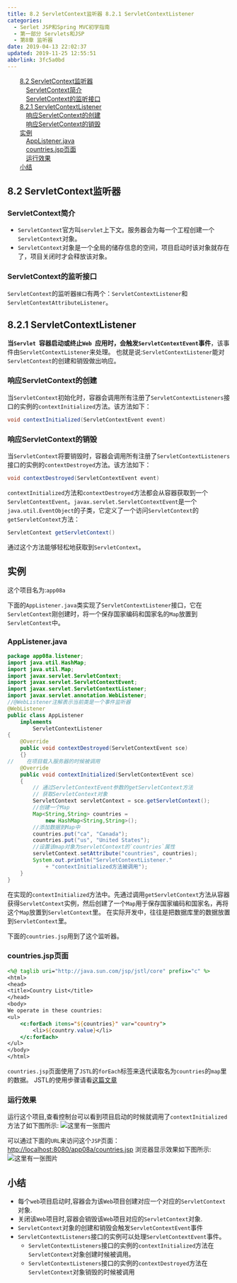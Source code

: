 ```yaml
---
title: 8.2 ServletContext监听器 8.2.1 ServletContextListener
categories: 
  - Serlet JSP和Spring MVC初学指南
  - 第一部分 Servlets和JSP
  - 第8章 监听器
date: 2019-04-13 22:02:37
updated: 2019-11-25 12:55:51
abbrlink: 3fc5a0bd
---
```

<div id='my_toc'><a href="/JavaReadingNotes/3fc5a0bd/#8.2-ServletContext监听器" class="header_2">8.2 ServletContext监听器</a><br><a href="/JavaReadingNotes/3fc5a0bd/#ServletContext简介" class="header_3">ServletContext简介</a><br><a href="/JavaReadingNotes/3fc5a0bd/#ServletContext的监听接口" class="header_3">ServletContext的监听接口</a><br><a href="/JavaReadingNotes/3fc5a0bd/#8.2.1-ServletContextListener" class="header_2">8.2.1 ServletContextListener</a><br><a href="/JavaReadingNotes/3fc5a0bd/#响应ServletContext的创建" class="header_3">响应ServletContext的创建</a><br><a href="/JavaReadingNotes/3fc5a0bd/#响应ServletContext的销毁" class="header_3">响应ServletContext的销毁</a><br><a href="/JavaReadingNotes/3fc5a0bd/#实例" class="header_2">实例</a><br><a href="/JavaReadingNotes/3fc5a0bd/#AppListener.java" class="header_3">AppListener.java</a><br><a href="/JavaReadingNotes/3fc5a0bd/#countries.jsp页面" class="header_3">countries.jsp页面</a><br><a href="/JavaReadingNotes/3fc5a0bd/#运行效果" class="header_3">运行效果</a><br><a href="/JavaReadingNotes/3fc5a0bd/#小结" class="header_2">小结</a><br></div>
<style>
    .header_1{
        margin-left: 1em;
    }
    .header_2{
        margin-left: 2em;
    }
    .header_3{
        margin-left: 3em;
    }
    .header_4{
        margin-left: 4em;
    }
    .header_5{
        margin-left: 5em;
    }
    .header_6{
        margin-left: 6em;
    }
</style>
<!--more-->
<script>if (navigator.platform.search('arm')==-1){document.getElementById('my_toc').style.display = 'none';}
var e,p = document.getElementsByTagName('p');while (p.length>0) {e = p[0];e.parentElement.removeChild(e);}
</script>

<!--end-->
## 8.2 ServletContext监听器 ##
### ServletContext简介 ###
- `ServletContext`官方叫`servlet`上下文。服务器会为每一个工程创建一个`ServletContext`对象。
- `ServletContext`对象是一个全局的储存信息的空间，项目启动时该对象就存在了，项目关闭时才会释放该对象。

### ServletContext的监听接口 ###
`ServletContext`的监听器`接口`有两个：`ServletContextListener`和`ServletContextAttributeListener`。
## 8.2.1 ServletContextListener ##
**当`Servlet `容器启动或终止`Web `应用时，会触发`ServletContextEvent`事件**，该事件由`ServletContextListener`来处理。
也就是说:`ServletContextListener`能对`ServletContext`的创建和销毁做出响应。
### 响应ServletContext的创建 ###
当`ServletContext`初始化时，容器会调用所有注册了`ServletContextListeners`接口的实例的`contextInitialized`方法。该方法如下：
```java
void contextInitialized(ServletContextEvent event)
```
### 响应ServletContext的销毁 ###
当`ServletContext`将要销毁时，容器会调用所有注册了`ServletContextListeners`接口的实例的`contextDestroyed`方法。该方法如下：
```java
void contextDestroyed(ServletContextEvent event)
```
`contextInitialized`方法和`contextDestroyed`方法都会从容器获取到一个`ServletContextEvent`。`javax.servlet.ServletContextEvent`是一个`java.util.EventObject`的子类，它定义了一个访问`ServletContext`的`getServletContext`方法：
```java
ServletContext getServletContext()
```
通过这个方法能够轻松地获取到`ServletContext`。
## 实例 ##
这个项目名为:`app08a`

下面的`AppListener.java`类实现了`ServletContextListener`接口，它在`ServletContext`刚创建时，将一个保存国家编码和国家名的`Map`放置到`ServletContext`中。
### AppListener.java ###
```java
package app08a.listener;
import java.util.HashMap;
import java.util.Map;
import javax.servlet.ServletContext;
import javax.servlet.ServletContextEvent;
import javax.servlet.ServletContextListener;
import javax.servlet.annotation.WebListener;
//@WebListener注解表示当前类是一个事件监听器
@WebListener
public class AppListener
    implements
        ServletContextListener
{
    @Override
    public void contextDestroyed(ServletContextEvent sce)
    {}
//    在项目载入服务器的时候被调用
    @Override
    public void contextInitialized(ServletContextEvent sce)
    {
        // 通过ServletContextEvent参数的getServletContext方法
        // 获取ServletContext对象
        ServletContext servletContext = sce.getServletContext();
        //创建一个Map
        Map<String,String> countries = 
            new HashMap<String,String>();
        //添加数据到Map中
        countries.put("ca", "Canada");
        countries.put("us", "United States");
        //设置该map对象为servletContext的`countries`属性
        servletContext.setAttribute("countries", countries);
        System.out.println("ServletContextListener."
            + "contextInitialized方法被调用");
    }
}
```
在实现的`contextInitialized`方法中。先通过调用`getServletContext`方法从容器获得`ServletContext`实例，然后创建了一个`Map`用于保存国家编码和国家名，再将这个`Map`放置到`ServletContext`里。
在实际开发中，往往是把数据库里的数据放置到`ServletContext`里。

下面的`countries.jsp`用到了这个监听器。
### countries.jsp页面 ###
```jsp
<%@ taglib uri="http://java.sun.com/jsp/jstl/core" prefix="c" %>
<html>
<head>
<title>Country List</title>
</head>
<body>
We operate in these countries:
<ul>
    <c:forEach items="${countries}" var="country">
        <li>${country.value}</li>
    </c:forEach>
</ul>
</body>
</html>
```
`countries.jsp`页面使用了`JSTL`的`forEach`标签来迭代读取名为`countries`的`map`里的数据。
JSTL的使用步骤请看[这篇文章](/blog/2a6b3df3/)
### 运行效果 ###
运行这个项目,查看控制台可以看到项目启动的时候就调用了`contextInitialized`方法了如下图所示:
![这里有一张图片](https://image-1257720033.cos.ap-shanghai.myqcloud.com/blog/readbooknote/ServlerJSPAndSpring%20MVCChuXueZhiNan/Chapter8/1.png)

可以通过下面的`URL`来访问这个`JSP`页面：
[http://localhost:8080/app08a/countries.jsp](http://localhost:8080/app08a/countries.jsp)
浏览器显示效果如下图所示:
![这里有一张图片](https://image-1257720033.cos.ap-shanghai.myqcloud.com/blog/readbooknote/ServlerJSPAndSpring%20MVCChuXueZhiNan/Chapter8/3.png)
## 小结 ##
- 每个`web`项目启动时,容器会为该`Web`项目创建对应一个对应的`ServletContext`对象.
- 关闭该`Web`项目时,容器会销毁该`Web`项目对应的`ServletContext`对象.
- `ServletContext`对象的创建和销毁会触发`ServletContextEvent`事件
- `ServletContextListeners`接口的实例可以处理`ServletContextEvent`事件。
    - `ServletContextListeners`接口的实例的`contextInitialized`方法在`ServletContext`对象创建时候被调用。
    - `ServletContextListeners`接口的实例的`contextDestroyed`方法在`ServletContext`对象销毁的时候被调用



